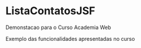 # ListaContatosJSF
Demonstacao para o Curso Academia Web

Exemplo das funcionalidades apresentadas no curso
